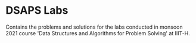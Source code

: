 # DSAPS Labs

Contains the problems and solutions for the labs conducted in monsoon 2021 course 'Data Structures and Algorithms for Problem Solving' at IIIT-H.

